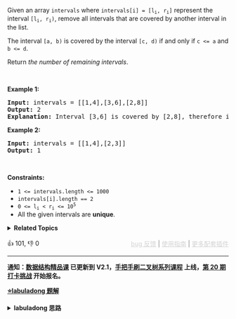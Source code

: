 <p>Given an array <code>intervals</code> where <code>intervals[i] = [l<sub>i</sub>, r<sub>i</sub>]</code> represent the interval <code>[l<sub>i</sub>, r<sub>i</sub>)</code>, remove all intervals that are covered by another interval in the list.</p>

<p>The interval <code>[a, b)</code> is covered by the interval <code>[c, d)</code> if and only if <code>c &lt;= a</code> and <code>b &lt;= d</code>.</p>

<p>Return <em>the number of remaining intervals</em>.</p>

<p>&nbsp;</p> 
<p><strong class="example">Example 1:</strong></p>

<pre>
<strong>Input:</strong> intervals = [[1,4],[3,6],[2,8]]
<strong>Output:</strong> 2
<strong>Explanation:</strong> Interval [3,6] is covered by [2,8], therefore it is removed.
</pre>

<p><strong class="example">Example 2:</strong></p>

<pre>
<strong>Input:</strong> intervals = [[1,4],[2,3]]
<strong>Output:</strong> 1
</pre>

<p>&nbsp;</p> 
<p><strong>Constraints:</strong></p>

<ul> 
 <li><code>1 &lt;= intervals.length &lt;= 1000</code></li> 
 <li><code>intervals[i].length == 2</code></li> 
 <li><code>0 &lt;= l<sub>i</sub> &lt; r<sub>i</sub> &lt;= 10<sup>5</sup></code></li> 
 <li>All the given intervals are <strong>unique</strong>.</li> 
</ul>

<details><summary><strong>Related Topics</strong></summary>数组 | 排序</details><br>

<div>👍 101, 👎 0<span style='float: right;'><span style='color: gray;'><a href='https://github.com/labuladong/fucking-algorithm/discussions/939' target='_blank' style='color: lightgray;text-decoration: underline;'>bug 反馈</a> | <a href='https://labuladong.gitee.io/article/fname.html?fname=jb插件简介' target='_blank' style='color: lightgray;text-decoration: underline;'>使用指南</a> | <a href='https://labuladong.github.io/algo/images/others/%E5%85%A8%E5%AE%B6%E6%A1%B6.jpg' target='_blank' style='color: lightgray;text-decoration: underline;'>更多配套插件</a></span></span></div>

<div id="labuladong"><hr>

**通知：[数据结构精品课](https://aep.h5.xeknow.com/s/1XJHEO) 已更新到 V2.1，[手把手刷二叉树系列课程](https://aep.xet.tech/s/3YGcq3) 上线，[第 20 期打卡挑战](https://opedk.xet.tech/s/1cEM6U) 开始报名。**



<p><strong><a href="https://labuladong.gitee.io/article/slug.html?slug=remove-covered-intervals" target="_blank">⭐️labuladong 题解</a></strong></p>
<details><summary><strong>labuladong 思路</strong></summary>

## 基本思路

按照区间的起点进行升序排序：

![](https://labuladong.github.io/pictures/mergeInterval/1.jpg)

排序之后，两个相邻区间可能有如下三种情况：

![](https://labuladong.github.io/pictures/区间合集/1.jpeg)

对于情况一，找到了覆盖区间。

对于情况二，两个区间可以合并，成一个大区间。

对于情况三，两个区间完全不相交。

依据几种情况，就可以写出代码了。

**详细题解：[一个方法解决三道区间问题](https://labuladong.github.io/article/fname.html?fname=区间问题合集)**

**标签：[区间问题](https://mp.weixin.qq.com/mp/appmsgalbum?__biz=MzAxODQxMDM0Mw==&action=getalbum&album_id=2122021012031569922)，排序**

## 解法代码

提示：🟢 标记的是我写的解法代码，🤖 标记的是 chatGPT 翻译的多语言解法代码。如有错误，可以 [点这里](https://github.com/labuladong/fucking-algorithm/issues/1113) 反馈和修正。

<div class="tab-panel"><div class="tab-nav">
<button data-tab-item="cpp" class="tab-nav-button btn " data-tab-group="default" onclick="switchTab(this)">cpp🤖</button>

<button data-tab-item="python" class="tab-nav-button btn " data-tab-group="default" onclick="switchTab(this)">python🤖</button>

<button data-tab-item="java" class="tab-nav-button btn active" data-tab-group="default" onclick="switchTab(this)">java🟢</button>

<button data-tab-item="go" class="tab-nav-button btn " data-tab-group="default" onclick="switchTab(this)">go🤖</button>

<button data-tab-item="javascript" class="tab-nav-button btn " data-tab-group="default" onclick="switchTab(this)">javascript🤖</button>
</div><div class="tab-content">
<div data-tab-item="cpp" class="tab-item " data-tab-group="default"><div class="highlight">

```cpp
// 注意：cpp 代码由 chatGPT🤖 根据我的 java 代码翻译，旨在帮助不同背景的读者理解算法逻辑。
// 本代码已经通过力扣的测试用例，应该可直接成功提交。

class Solution {
public:
    int removeCoveredIntervals(vector<vector<int>>& intervals) {
        // 按照起点升序排列，起点相同时降序排列
        sort(intervals.begin(), intervals.end(), [](vector<int>& a, vector<int>& b) {
            if (a[0] == b[0]) {
                return b[1] < a[1];
            }
            return a[0] < b[0];
        });

        // 记录合并区间的起点和终点
        int left = intervals[0][0];
        int right = intervals[0][1];

        int res = 0;
        for (int i = 1; i < intervals.size(); i++) {
            vector<int>& intv = intervals[i];
            // 情况一，找到覆盖区间
            if (left <= intv[0] && right >= intv[1]) {
                res++;
            }
            // 情况二，找到相交区间，合并
            if (right >= intv[0] && right <= intv[1]) {
                right = intv[1];
            }
            // 情况三，完全不相交，更新起点和终点
            if (right < intv[0]) {
                left = intv[0];
                right = intv[1];
            }
        }

        return intervals.size() - res;
    }
};
```

</div></div>

<div data-tab-item="python" class="tab-item " data-tab-group="default"><div class="highlight">

```python
# 注意：python 代码由 chatGPT🤖 根据我的 java 代码翻译，旨在帮助不同背景的读者理解算法逻辑。
# 本代码已经通过力扣的测试用例，应该可直接成功提交。

class Solution:
    def removeCoveredIntervals(self, intervals: List[List[int]]) -> int:
        """
        :type intervals: List[List[int]]
        :rtype: int
        """
        # 按照起点升序排列，起点相同时降序排列
        intervals.sort(key=lambda a: (a[0], -a[1]))
        
        # 记录合并区间的起点和终点
        left, right = intervals[0][0], intervals[0][1]
        res = 0
        for i in range(1, len(intervals)):
            intv = intervals[i]
            # 情况一，找到覆盖区间
            if left <= intv[0] and right >= intv[1]:
                res += 1
            # 情况二，找到相交区间，合并
            if right >= intv[0] and right <= intv[1]:
                right = intv[1]
            # 情况三，完全不相交，更新起点和终点
            if right < intv[0]:
                left, right = intv[0], intv[1]
                
        return len(intervals) - res
```

</div></div>

<div data-tab-item="java" class="tab-item active" data-tab-group="default"><div class="highlight">

```java
class Solution {
    public int removeCoveredIntervals(int[][] intervals) {
        // 按照起点升序排列，起点相同时降序排列
        Arrays.sort(intervals, (a, b) -> {
            if (a[0] == b[0]) {
                return b[1] - a[1];
            }
            return a[0] - b[0];
        });

        // 记录合并区间的起点和终点
        int left = intervals[0][0];
        int right = intervals[0][1];

        int res = 0;
        for (int i = 1; i < intervals.length; i++) {
            int[] intv = intervals[i];
            // 情况一，找到覆盖区间
            if (left <= intv[0] && right >= intv[1]) {
                res++;
            }
            // 情况二，找到相交区间，合并
            if (right >= intv[0] && right <= intv[1]) {
                right = intv[1];
            }
            // 情况三，完全不相交，更新起点和终点
            if (right < intv[0]) {
                left = intv[0];
                right = intv[1];
            }
        }

        return intervals.length - res;
    }
}
```

</div></div>

<div data-tab-item="go" class="tab-item " data-tab-group="default"><div class="highlight">

```go
// 注意：go 代码由 chatGPT🤖 根据我的 java 代码翻译，旨在帮助不同背景的读者理解算法逻辑。
// 本代码已经通过力扣的测试用例，应该可直接成功提交。

import "sort"

func removeCoveredIntervals(intervals [][]int) int {
    // 按照起点升序排列，起点相同时降序排列
    sort.Slice(intervals, func(i, j int) bool {
        if intervals[i][0] == intervals[j][0] {
            return intervals[j][1] < intervals[i][1]
        } 
        return intervals[i][0] < intervals[j][0]
    })

    // 记录合并区间的起点和终点
    left, right := intervals[0][0], intervals[0][1]

    res := 0
    for i := 1; i < len(intervals); i++ {
        intv := intervals[i]
        // 情况一，找到覆盖区间
        if left <= intv[0] && right >= intv[1] {
            res++
        }
        // 情况二，找到相交区间，合并
        if right >= intv[0] && right <= intv[1] {
            right = intv[1]
        }
        // 情况三，完全不相交，更新起点和终点
        if right < intv[0] {
            left, right = intv[0], intv[1]
        }
    }

    return len(intervals) - res
}
```

</div></div>

<div data-tab-item="javascript" class="tab-item " data-tab-group="default"><div class="highlight">

```javascript
// 注意：javascript 代码由 chatGPT🤖 根据我的 java 代码翻译，旨在帮助不同背景的读者理解算法逻辑。
// 本代码已经通过力扣的测试用例，应该可直接成功提交。

/**
 * @param {number[][]} intervals
 * @return {number}
 */
var removeCoveredIntervals = function(intervals) {
    // 按照起点升序排列，起点相同时降序排列
    intervals.sort((a, b) => {
        if (a[0] == b[0]) {
            return b[1] - a[1];
        }
        return a[0] - b[0];
    });

    // 记录合并区间的起点和终点
    let left = intervals[0][0];
    let right = intervals[0][1];

    let res = 0;
    for (let i = 1; i < intervals.length; i++) {
        const intv = intervals[i];
        // 情况一，找到覆盖区间
        if (left <= intv[0] && right >= intv[1]) {
            res++;
        }
        // 情况二，找到相交区间，合并
        if (right >= intv[0] && right <= intv[1]) {
            right = intv[1];
        }
        // 情况三，完全不相交，更新起点和终点
        if (right < intv[0]) {
            left = intv[0];
            right = intv[1];
        }
    }

    return intervals.length - res;
};
```

</div></div>
</div></div>

<details open><summary><strong>🍭🍭 算法可视化 🍭🍭</strong></summary><div id="data_remove-covered-intervals" data="iwGAbnVsbAM="></div><div class="resizable aspect-ratio-container" style="height: 100%;">
<div id="iframe_remove-covered-intervals"></div></div>
</details><hr /><br />

**类似题目**：
  - [56. 合并区间 🟠](/problems/merge-intervals)
  - [986. 区间列表的交集 🟠](/problems/interval-list-intersections)
  - [剑指 Offer II 074. 合并区间 🟠](/problems/SsGoHC)

</details>
</div>




